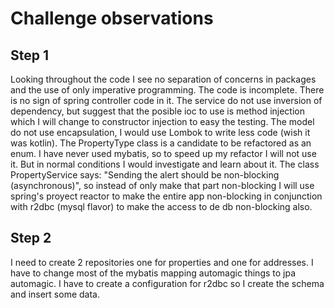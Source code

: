 # Challenge observations

## Step 1
Looking throughout the code I see no separation of concerns in packages and the use of only imperative programming.
The code is incomplete.
There is no sign of spring controller code in it.
The service do not use inversion of dependency, but suggest that the posible ioc to use is method injection which I will change to constructor injection to easy the testing.
The model do not use encapsulation, I would use Lombok to write less code (wish it was kotlin).
The PropertyType class is a candidate to be refactored as an enum.
I have never used mybatis, so to speed up my refactor I will not use it. But in normal conditions I would investigate and learn about it.
The class PropertyService says: "Sending the alert should be non-blocking (asynchronous)", so instead of only make that part non-blocking I will use spring's proyect reactor to make the entire app non-blocking in conjunction with r2dbc (mysql flavor) to make the access to de db non-blocking also.

## Step 2
I need to create 2 repositories one for properties and one for addresses.
I have to change most of the mybatis mapping automagic things to jpa automagic.
I have to create a configuration for r2dbc so I create the schema and insert some data.



